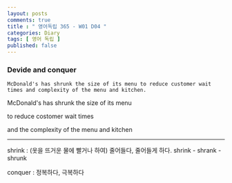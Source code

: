 ```yaml
---
layout: posts
comments: true
title : " 영어독립 365 - W01 D04 "
categories: Diary
tags: [ 영어 독립 ]
published: false
---
```


### Devide and conquer

```text
McDonald's has shrunk the size of its menu to reduce customer wait times and complexity of the menu and kitchen.
```

McDonald's has shrunk the size of its menu

to reduce costomer wait times

and the complexity of the menu and kitchen

---

shrink
 : (옷을 뜨거운 물에 빨거나 하여) 줄어들다, 줄어들게 하다.
   shrink - shrank - shrunk

conquer
 : 정복하다, 극복하다
